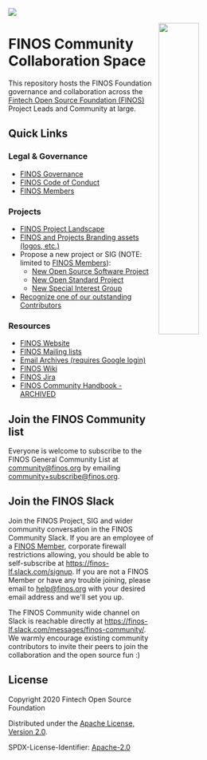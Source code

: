 [<img src="https://img.shields.io/badge/slack-@finos/community-green.svg?logo=slack">](https://finos-lf.slack.com/messages/finos-community/)


<img align="right" width="40%" src="https://www.finos.org/hubfs/FINOS/finos-logo/FINOS_Icon_Wordmark_Name_RGB_horizontal.png">

# FINOS Community Collaboration Space
This repository hosts the FINOS Foundation governance and collaboration across the [Fintech Open Source Foundation (FINOS)](https://www.finos.org/) Project Leads and Community at large.

## Quick Links

### Legal & Governance
- [FINOS Governance](governance/)
- [FINOS Code of Conduct](governance/Code-of-Conduct.md)
- [FINOS Members](https://finos.org/members)

### Projects
- [FINOS Project Landscape](https://landscape.finos.org)
- [FINOS and Projects Branding assets (logos, etc.)](https://github.com/finos/branding)
- Propose a new project or SIG (NOTE: limited to [FINOS Members](finos.org/members)): 
  - [New Open Source Software Project](https://github.com/finos/community/issues/new?assignees=aitana16%2C+maoo&labels=contribution&template=Software-Project-Contribution.md&title=Software+Project+Contribution+and+Onboarding)
  - [New Open Standard Project](https://github.com/finos/community/issues/new?assignees=aitana16%2C+maoo&labels=contribution&template=Standards-Project-Contribution.md&title=Standard+Project+Contribution+and+Onboarding)
  - [New Special Interest Group](https://github.com/finos/community/issues/new?assignees=aitana16%2C+maoo&labels=contribution&template=Special-Interest-Group-Contribution.md&title=Special+Interest+Group+Contribution+and+Onboarding)
- [Recognize one of our outstanding Contributors](https://github.com/finos/community/issues/new?assignees=mcleo-d&labels=community-recognition&template=Community-Recognition.md&title=FINOS+Community+Recognition)

### Resources
- [FINOS Website](https://finos.org)
- [FINOS Mailing lists](https://finosfoundation.atlassian.net/wiki/spaces/FINOS/pages/77955298/Engage+Our+Community)
- [Email Archives (requires Google login)](http://groups.google.com/a/finos.org/)
- [FINOS Wiki](wiki.finos.org)
- [FINOS Jira](https://finosfoundation.atlassian.net/secure/Dashboard.jspa)
- [FINOS Community Handbook - ARCHIVED](https://finosfoundation.atlassian.net/wiki/spaces/FINOS/pages/80642059/Community+Handbook)

## Join the FINOS Community list
Everyone is welcome to subscribe to the FINOS General Community List at community@finos.org by emailing community+subscribe@finos.org. 

## Join the FINOS Slack
Join the FINOS Project, SIG and wider community conversation in the FINOS Community Slack. If you are an employee of a [FINOS Member](https://finos.org/members), corporate firewall restrictions allowing, you should be able to self-subscribe at https://finos-lf.slack.com/signup. If you are not a FINOS Member or have any trouble joining, please email to help@finos.org with your desired email address and we'll set you up. 

The FINOS Community wide channel on Slack is reachable directly at https://finos-lf.slack.com/messages/finos-community/. We warmly encourage existing community contributors to invite their peers to join the collaboration and the open source fun :)


## License

Copyright 2020 Fintech Open Source Foundation

Distributed under the [Apache License, Version 2.0](http://www.apache.org/licenses/LICENSE-2.0).

SPDX-License-Identifier: [Apache-2.0](https://spdx.org/licenses/Apache-2.0)
